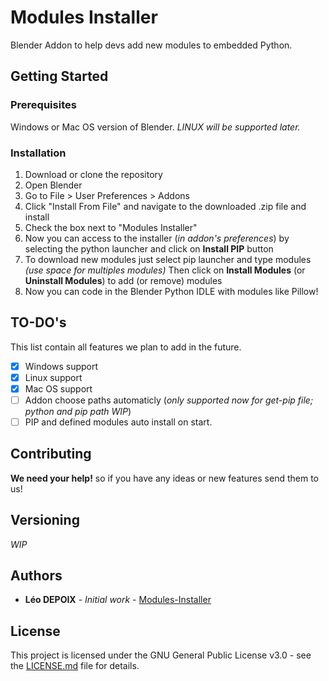 # Modules Installer

Blender Addon to help devs add new modules to embedded Python.

## Getting Started



### Prerequisites

Windows or Mac OS version of Blender.
*LINUX will be supported later.*

### Installation

1.  Download or clone the repository
2.  Open Blender
3.  Go to File > User Preferences > Addons
4.  Click "Install From File" and navigate to the downloaded .zip file and install
5.  Check the box next to "Modules Installer"
6.  Now you can access to the installer (*in addon's preferences*) by selecting the python launcher and click on **Install PIP** button
7. To download new modules just select pip launcher and type modules *(use space for multiples modules)*
Then click on **Install Modules** (or **Uninstall Modules**) to add (or remove) modules
9. Now you can code in the Blender Python IDLE with modules like Pillow!

## TO-DO's
This list contain all features we plan to add in the future.

 - [X] Windows support
 - [X] Linux support
 - [X] Mac OS support
 - [ ] Addon choose paths automaticly (*only supported now for get-pip file; python and pip path WIP*)
 - [ ] PIP and defined modules auto install on start.
 
## Contributing

**We need your help!** so if you have any ideas or new features send them to us!

## Versioning

*WIP*

## Authors

* **Léo DEPOIX** - *Initial work* - [Modules-Installer](https://github.com/PiloeGAO/Module-Installer)


## License

This project is licensed under the GNU General Public License v3.0 - see the [LICENSE.md](LICENSE.md) file for details.
